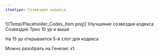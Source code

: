```yaml
---
itemtype: Созвездие кодекса
---
```

![[Temp/Placeholder_Codex_Item.png]]
Улучшение созвездия кодекса Созвездие Трио 10 ур и выше

На 15 ур открывается 5-й слот для кодекса

Можно разобрать на Генезис х1.
